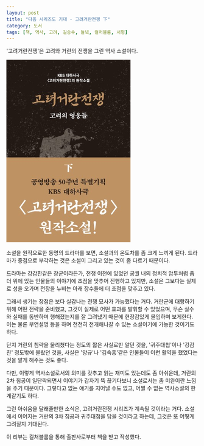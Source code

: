 ```yaml
---
layout: post
title: "다음 시리즈도 기대 - 고려거란전쟁 下"
category: 도서
tags: [책, 역사, 고려, 길승수, 들녘, 컬처블룸, 서평]
---
```


'고려거란전쟁'은
고려와 거란의 전쟁을 그린 역사 소설이다.

![표지](/images/goryeo-khitan-war-2-book-h480.jpg)

소설을 원작으로한 동명의 드라마를 보면,
소설과의 온도차를 좀 크게 느끼게 된다.
드라마가 중점으로 부각하는 것은 소설이 그리고 있는 것이 좀 다르기 때문이다.

드라마는 강감찬같은 장군이라든가,
전쟁 이전에 있었던 궁궐 내의 정치적 암투처럼
좀 더 위에 있는 인물들의 이야기에 초점을 맞추어 진행하고 있지만,
소설은 그보다는 실제로 성을 오가며 전장을 누비는 아래 장수들에 더 초점을 맞추고 있다.

그래서 생기는 장점은 보다 실감나는 전쟁 묘사가 가능했다는 거다.
거란군에 대항하기 위해 어떤 전략을 준비했고,
그것이 실제로 어떤 효과를 발휘할 수 있었으며,
무슨 실수와 실패를 동반하며 행해졌는지를 잘 그려냈기 때문에
현장감있게 몰입하며 보게한다.
이는 물론 부연설명 등을 하며 천천히 전개해나갈 수 있는 소설이기에 가능한 것이기도 하다.

단지 거란의 침략을 물리쳤다는 정도의 짧은 사실로만 알던 것을,
'귀주대첩'이나 '강감찬' 정도밖에 몰랐던 것을,
사실은 '양규'나 '김숙흥'같은 인물들이 이런 활약을 했었다는 것을
알게 해주는 것도 좋다.

다만, 이렇게 역사소설로서의 의미를 갖추고 읽는 재미도 있는데도 좀 아쉬운데,
거란의 2차 침공이 일단락되면서 이야기가 갑자기 뚝 끊기다보니
소설로서는 좀 미완이란 느낌을 주기 때문이다.
그렇다고 없는 얘기를 지어낼 수도 없고,
어쩔 수 없는 역사소설의 한계같기도 하다.

그런 아쉬움을 달래줄만한 소식은,
고려거란전쟁 시리즈가 계속될 것이라는 거다.
소설에서 이어지는 거란의 3차 침공과 귀주대첩을 담을 것이라고 하는데,
그것은 또 어떻게 그려질지 기대된다.



<div class="im im-info">
이 리뷰는 컬처블룸을 통해 출판사로부터 책을 받고 작성했다.
</div>
